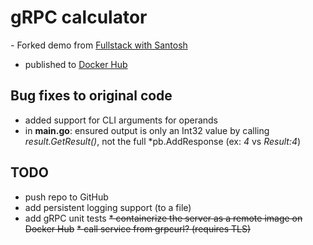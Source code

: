 # gRPC calculator
 *-* Forked demo from [Fullstack with Santosh](https://santoshk.dev/posts/2022/grpc-for-absolute-beginners-in-go/)
* published to [Docker Hub](https://hub.docker.com/repository/docker/jasonsalas/grpc-calculator/)

## Bug fixes to original code
* added support for CLI arguments for operands
* in **main.go**: ensured output is only an Int32 value by calling _result.GetResult()_, not the full *pb.AddResponse (ex: _4_ vs _Result:4_)

## TODO
* push repo to GitHub
* add persistent logging support (to a file)
* add gRPC unit tests
~~* containerize the server as a remote image on Docker Hub~~
~~* call service from grpcurl? (requires TLS)~~